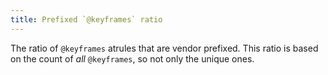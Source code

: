 ```yaml
---
title: Prefixed `@keyframes` ratio
---
```


The ratio of `@keyframes` atrules that are vendor prefixed. This ratio is based on the count of _all_ `@keyframes`, so not only the unique ones.
